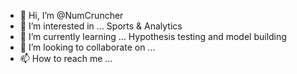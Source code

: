 - 👋 Hi, I’m @NumCruncher
- 👀 I’m interested in ... Sports & Analytics 
- 🌱 I’m currently learning ... Hypothesis testing and model building 
- 💞️ I’m looking to collaborate on ...
- 📫 How to reach me ...

<!---
NumCruncher/NumCruncher is a ✨ special ✨ repository because its `README.md` (this file) appears on your GitHub profile.
You can click the Preview link to take a look at your changes.
--->
